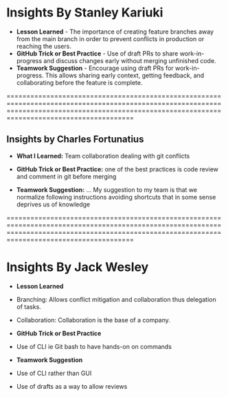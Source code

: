 # Insights By Stanley Kariuki

- **Lesson Learned** - The importance of creating feature branches away from the main branch in order to prevent conflicts in production or reaching the users.
- **GitHub Trick or Best Practice** - Use of draft PRs to share work-in-progress and discuss changes early without merging unfinished code.
- **Teamwork Suggestion** - Encourage using draft PRs for work-in-progress. This allows sharing early context, getting feedback, and collaborating before the feature is complete.

==================================================================================================================================================================================================

## Insights by Charles Fortunatius

- **What I Learned:**
  Team collaboration
  dealing with git conflicts

- **GitHub Trick or Best Practice:**
  one of the best practices is code review 
  and comment in git before merging

- **Teamwork Suggestion:** ...
  My suggestion to my team is that we normalize
  following instructions avoiding shortcuts that 
  in some sense deprives us of knowledge

==================================================================================================================================================================================================

# Insights By Jack Wesley

- **Lesson Learned**
- Branching: Allows conflict mitigation and collaboration thus delegation of tasks.
- Collaboration: Collaboration is the base of a company.


- **GitHub Trick or Best Practice**
- Use of CLI ie Git bash to have hands-on on commands


- **Teamwork Suggestion** 
- Use of CLI rather than GUI
- Use of drafts as a way to allow reviews